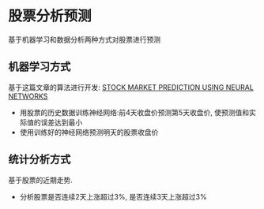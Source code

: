 # 股票分析预测

基于机器学习和数据分析两种方式对股票进行预测

## 机器学习方式

基于这篇文章的算法进行开发: [STOCK MARKET PREDICTION USING NEURAL NETWORKS](http://neuroph.sourceforge.net/tutorials/StockMarketPredictionTutorial.html)

- 用股票的历史数据训练神经网络:前4天收盘价预测第5天收盘价, 使预测值和实际值的误差达到最小
- 使用训练好的神经网络预测明天的股票收盘价

## 统计分析方式

基于股票的近期走势.

- 分析股票是否连续2天上涨超过3%, 是否连续3天上涨超过3%